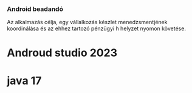 ### Android beadandó
Az alkalmazás célja, egy vállalkozás készlet menedzsmentjének koordinálása és az ehhez tartozó pénzügyi h helyzet nyomon követése.

# Androud studio 2023
# java 17
